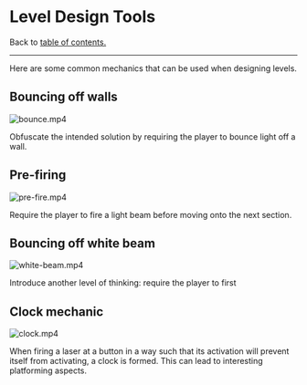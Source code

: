 # Level Design Tools

Back to [table of contents.](/resources/level-design/index.md)

---

Here are some common mechanics that can be used when designing levels.

## Bouncing off walls

![bounce.mp4](https://github.com/user-attachments/assets/49417db6-5974-4a5e-a175-76d52103702c)

Obfuscate the intended solution by requiring the player to bounce light off a wall.

## Pre-firing

![pre-fire.mp4](https://github.com/user-attachments/assets/87c4bcc3-c967-4296-828b-a13eed0d3cbe)

Require the player to fire a light beam before moving onto the next section.

## Bouncing off white beam

![white-beam.mp4](https://github.com/user-attachments/assets/d5a0a65c-1393-439d-9f8e-503c8a8b9ba9)

Introduce another level of thinking: require the player to first 

## Clock mechanic

![clock.mp4](https://github.com/user-attachments/assets/17b73470-2447-4cb7-b794-4a2e54b27e97)

When firing a laser at a button in a way such that its activation will prevent itself from activating, a clock is formed. This can lead to interesting platforming aspects.
